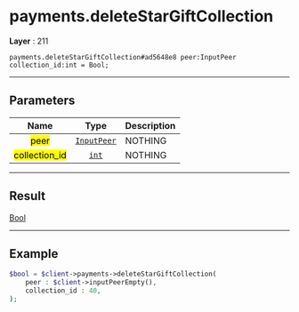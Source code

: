 # payments.deleteStarGiftCollection

**Layer** : 211

```tl
payments.deleteStarGiftCollection#ad5648e8 peer:InputPeer collection_id:int = Bool;
```

---

## Parameters

| Name | Type | Description |
| :---: | :---: | :--- |
| <mark>peer</mark> | [`InputPeer`](type/InputPeer) | NOTHING |
| <mark>collection_id</mark> | [`int`](type/int) | NOTHING |

---

## Result

[Bool](type/Bool)

---

## Example

```php
$bool = $client->payments->deleteStarGiftCollection(
	peer : $client->inputPeerEmpty(),
	collection_id : 40,
);
```